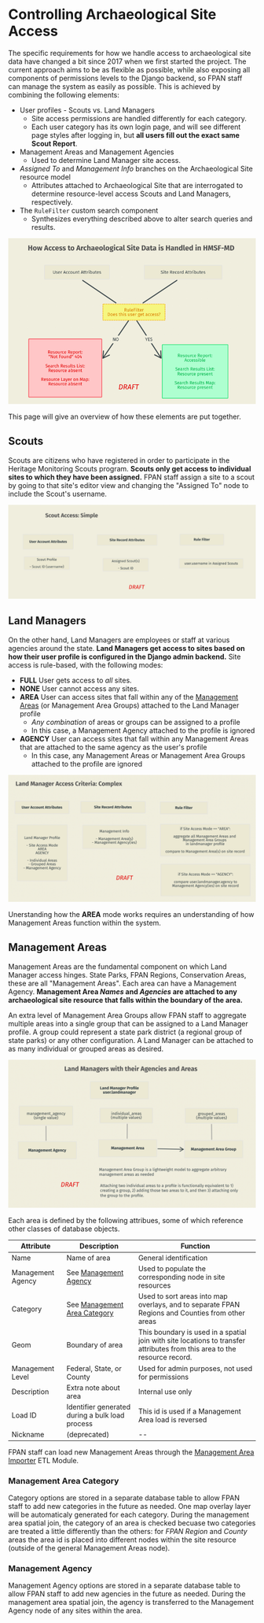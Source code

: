 # Controlling Archaeological Site Access

The specific requirements for how we handle access to archaeological site data have changed a bit since 2017 when we first started the project. The current approach aims to be as flexible as possible, while also exposing all components of permissions levels to the Django backend, so FPAN staff can manage the system as easily as possible. This is achieved by combining the following elements:

- User profiles - Scouts vs. Land Managers
   - Site access permissions are handled differently for each category.
   - Each user category has its own login page, and will see different page styles after logging in, but **all users fill out the exact same Scout Report**.
- Management Areas and Management Agencies
   - Used to determine Land Manager site access.
- *Assigned To* and *Management Info* branches on the Archaeological Site resource model
   - Attributes attached to Archaeological Site that are interrogated to determine resource-level access Scouts and Land Managers, respectively.
- The `RuleFilter` custom search component
   - Synthesizes everything described above to alter search queries and results.

![Overview](_static/images/perms-1.png)

This page will give an overview of how these elements are put together.

## Scouts

Scouts are citizens who have registered in order to participate in the Heritage Monitoring Scouts program. **Scouts only get access to individual sites to which they have been assigned.** FPAN staff assign a site to a scout by going to that site's editor view and changing the "Assigned To" node to include the Scout's username.

![Overview](_static/images/perms-2.png)

## Land Managers

On the other hand, Land Managers are employees or staff at various agencies around the state. **Land Managers get access to sites based on how their user profile is configured in the Django admin backend.** Site access is rule-based, with the following modes:

- **FULL** User gets access to *all* sites.
- **NONE** User cannot access any sites.
- **AREA** User can access sites that fall within any of the [Management Areas](#management-areas) (or Management Area Groups) attached to the Land Manager profile
   - *Any combination* of areas or groups can be assigned to a profile
   - In this case, a Management Agency attached to the profile is ignored
- **AGENCY** User can access sites that fall within any Management Areas that are attached to the same agency as the user's profile
   - In this case, any Management Areas or Management Area Groups attached to the profile are ignored

![Overview](_static/images/perms-3.png)

Unerstanding how the **AREA** mode works requires an understanding of how Management Areas function within the system.

## Management Areas

Management Areas are the fundamental component on which Land Manager access hinges. State Parks, FPAN Regions, Conservation Areas, these are all "Management Areas". Each area can have a Management Agency. **Management Area *Names* and *Agencies* are attached to any archaeological site resource that falls within the boundary of the area.**

An extra level of Management Area Groups allow FPAN staff to aggregate multiple areas into a single group that can be assigned to a Land Manager profile. A group could represent a state park district (a regional group of state parks) or any other configuration. A Land Manager can be attached to as many individual or grouped areas as desired.

![Overview](_static/images/perms-4.png)

Each area is defined by the following attribues, some of which reference other classes of database objects.

| Attribute | Description | Function |
|---|---|---|
| Name | Name of area | General identification |
| Management Agency | See [Management Agency](#management-agency) | Used to populate the corresponding node in site resources |
| Category | See [Management Area Category](#management-area-category) | Used to sort areas into map overlays, and to separate FPAN Regions and Counties from other areas |
| Geom | Boundary of area | This boundary is used in a spatial join with site locations to transfer attributes from this area to the resource record.
| Management Level | Federal, State, or County | Used for admin purposes, not used for permissions |
| Description | Extra note about area | Internal use only |
| Load ID | Identifier generated during a bulk load process | This id is used if a Management Area load is reversed |
| Nickname | (deprecated) | -- |

FPAN staff can load new Management Areas through the [Management Area Importer](project:extensions.md#management-area-importer) ETL Module.

### Management Area Category

Category options are stored in a separate database table to allow FPAN staff to add new categories in the future as needed. One map overlay layer will be automaticaly generated for each category. During the management area spatial join, the category of an area is checked becuase two categories are treated a little differently than the others: for *FPAN Region* and *County* areas the area id is placed into different nodes within the site resource (outside of the general Management Areas node).

### Management Agency

Management Agency options are stored in a separate database table to allow FPAN staff to add new agencies in the future as needed. During the management area spatial join, the agency is transferred to the Management Agency node of any sites within the area.


